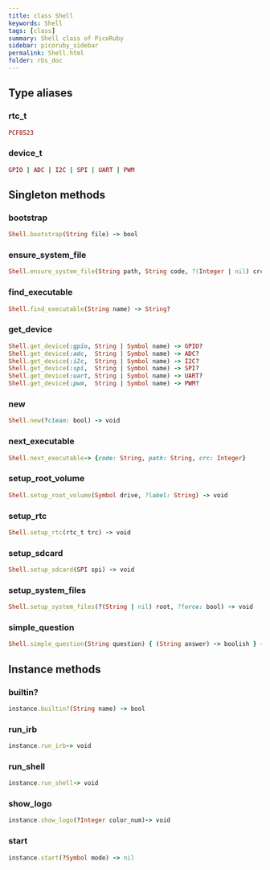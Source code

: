 ```yaml
---
title: class Shell
keywords: Shell
tags: [class]
summary: Shell class of PicoRuby
sidebar: picoruby_sidebar
permalink: Shell.html
folder: rbs_doc
---
```

## Type aliases
### rtc_t
```ruby
PCF8523
```
### device_t
```ruby
GPIO | ADC | I2C | SPI | UART | PWM
```
## Singleton methods
### bootstrap

```ruby
Shell.bootstrap(String file) -> bool
```
### ensure_system_file

```ruby
Shell.ensure_system_file(String path, String code, ?(Integer | nil) crc) -> void
```
### find_executable

```ruby
Shell.find_executable(String name) -> String?
```
### get_device

```ruby
Shell.get_device(:gpio, String | Symbol name) -> GPIO?
Shell.get_device(:adc,  String | Symbol name) -> ADC?
Shell.get_device(:i2c,  String | Symbol name) -> I2C?
Shell.get_device(:spi,  String | Symbol name) -> SPI?
Shell.get_device(:uart, String | Symbol name) -> UART?
Shell.get_device(:pwm,  String | Symbol name) -> PWM?
```
### new

```ruby
Shell.new(?clean: bool) -> void
```
### next_executable

```ruby
Shell.next_executable-> {code: String, path: String, crc: Integer}
```
### setup_root_volume

```ruby
Shell.setup_root_volume(Symbol drive, ?label: String) -> void
```
### setup_rtc

```ruby
Shell.setup_rtc(rtc_t trc) -> void
```
### setup_sdcard

```ruby
Shell.setup_sdcard(SPI spi) -> void
```
### setup_system_files

```ruby
Shell.setup_system_files(?(String | nil) root, ?force: bool) -> void
```
### simple_question

```ruby
Shell.simple_question(String question) { (String answer) -> boolish } -> void
```
## Instance methods
### builtin?

```ruby
instance.builtin?(String name) -> bool
```
### run_irb

```ruby
instance.run_irb-> void
```
### run_shell

```ruby
instance.run_shell-> void
```
### show_logo

```ruby
instance.show_logo(?Integer color_num)-> void
```
### start

```ruby
instance.start(?Symbol mode) -> nil
```
